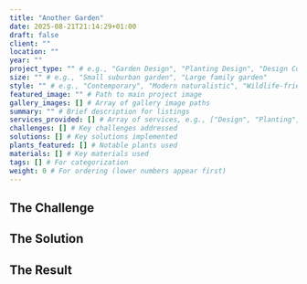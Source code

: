 ```yaml
---
title: "Another Garden"
date: 2025-08-21T21:14:29+01:00
draft: false
client: ""
location: ""
year: ""
project_type: "" # e.g., "Garden Design", "Planting Design", "Design Consultation"
size: "" # e.g., "Small suburban garden", "Large family garden"
style: "" # e.g., "Contemporary", "Modern naturalistic", "Wildlife-friendly"
featured_image: "" # Path to main project image
gallery_images: [] # Array of gallery image paths
summary: "" # Brief description for listings
services_provided: [] # Array of services, e.g., ["Design", "Planting", "Project Management"]
challenges: [] # Key challenges addressed
solutions: [] # Key solutions implemented
plants_featured: [] # Notable plants used
materials: [] # Key materials used
tags: [] # For categorization
weight: 0 # For ordering (lower numbers appear first)
---
```


<!-- Project description goes here -->

## The Challenge

<!-- Describe the challenges this garden presented -->

## The Solution

<!-- Describe how you solved the challenges -->

## The Result

<!-- Describe the final outcome and client satisfaction -->
